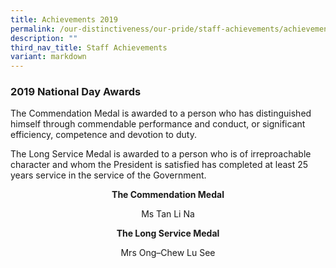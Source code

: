 ```yaml
---
title: Achievements 2019
permalink: /our-distinctiveness/our-pride/staff-achievements/achievements-2019/
description: ""
third_nav_title: Staff Achievements
variant: markdown
---
```

### 2019 National Day Awards

The Commendation Medal is awarded to a person who has distinguished himself through commendable performance and conduct, or significant efficiency, competence and devotion to duty.

The Long Service Medal is awarded to a person who is of irreproachable character and whom the President is satisfied has completed at least 25 years service in the service of the Government.

<b><center>The Commendation Medal</center></b>
<center>Ms Tan Li Na</center>

<b><center>The Long Service Medal</center></b>
<center>Mrs Ong–Chew Lu See</center>